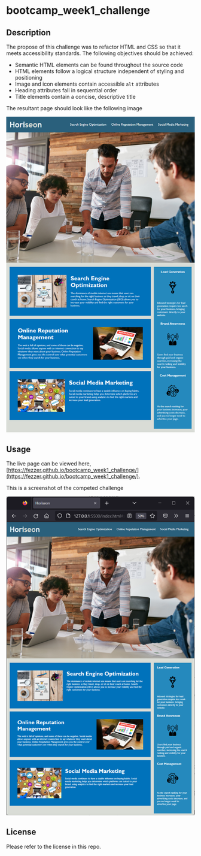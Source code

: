 # bootcamp_week1_challenge

## Description

The propose of this challenge was to refactor HTML and CSS so that it meets accessibility standards. The following objectives should be achieved:

* Semantic HTML elements can be found throughout the source code
* HTML elements follow a logical structure independent of styling and positioning
* Image and icon elements contain accessible `alt` attributes
* Heading attributes fall in sequential order
* Title elements contain a concise, descriptive title

The resultant page should look like the following image

![Required look of the webpage](ReadmeAssets/01-html-css-git-challenge-demo.png)

## Usage

The live page can be viewed here, [https://fezzer.github.io/bootcamp_week1_challenge/](https://fezzer.github.io/bootcamp_week1_challenge/).

This is a screenshot of the competed challenge

![Complete challenge Screenshot](ReadmeAssets/final-screenshot.png)

## License

Please refer to the license in this repo.